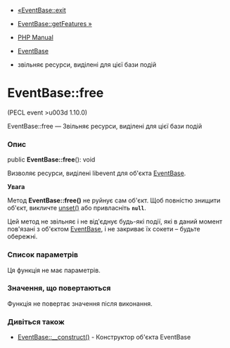 - [«EventBase::exit](eventbase.exit.md)
- [EventBase::getFeatures »](eventbase.getfeatures.md)

- [PHP Manual](index.md)
- [EventBase](class.eventbase.md)
- звільняє ресурси, виділені для цієї бази подій

# EventBase::free

(PECL event \>u003d 1.10.0)

EventBase::free — Звільняє ресурси, виділені для цієї бази подій

### Опис

public **EventBase::free**(): void

Визволяє ресурси, виділені libevent для об'єкта
[EventBase](class.eventbase.md).

**Увага**

Метод **EventBase::free()** не руйнує сам об'єкт. Щоб повністю
знищити об'єкт, викличте [unset()](function.unset.md) або привласніть
**`null`**.

Цей метод не звільняє і не від'єднує будь-які події, які в
даний момент пов'язані з об'єктом [EventBase](class.eventbase.md), і не
закриває їх сокети – будьте обережні.

### Список параметрів

Ця функція не має параметрів.

### Значення, що повертаються

Функція не повертає значення після виконання.

### Дивіться також

- [EventBase::\_\_construct()](eventbase.construct.md) - Конструктор
об'єкта EventBase
